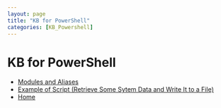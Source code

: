```yaml
---
layout: page
title: "KB for PowerShell"
categories: [KB_Powershell]
---
```

# KB for PowerShell
- [Modules and Aliases](https://dzmitry-h.github.io/personalbrand/KB_Powershell/ps_modules_and_aliases/)
- [Example of Script (Retrieve Some Sytem Data and Write It to a File)](https://dzmitry-h.github.io/personalbrand/KB_Powershell/script_retrieve_and_write/)
- [Home](https://dzmitry-h.github.io/personalbrand/)
